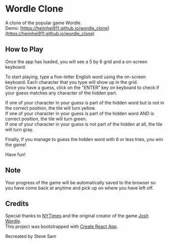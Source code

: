 # Wordle Clone

A clone of the popular game Wordle.\
Demo: [https://heiinhei911.github.io/wordle_clone](https://heiinhei911.github.io/wordle_clone)

## How to Play

Once the app has loaded, you will see a 5 by 6 grid and a on-screen keyboard.

To start playing, type a five-letter English word using the on-screen keyboard. Each character that you type will show up in the grid.\
Once you have a guess, click on the "ENTER" key on keyboard to check if your guess matches any character of the hidden part.

If one of your character in your guess is part of the hidden word but is not in the correct position, the tile will turn yellow.\
If one of your character in your guess is part of the hidden word AND is correct position, the tile will turn green.\
If one of your character in your guess is not part of the hidden at all, the tile will turn gray.

Finally, if you manage to guess the hidden word with 6 or less tries, you win the game!

Have fun!

## Note

Your progress of the game will be automatically saved to the browser so you have come back at anytime and pick up on where you have left off.

## Credits

Special thanks to [NYTimes](https://www.nytimes.com/games/wordle/index.html) and the original creator of the game [Josh Wardle](https://en.wikipedia.org/wiki/Josh_Wardle).\
This project was bootstrapped with [Create React App](https://github.com/facebook/create-react-app).

Recreated by Steve Sam
